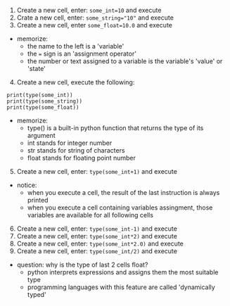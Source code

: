 1. Create a new cell, enter: `some_int=10` and execute
2. Crate a new cell, enter: `some_string="10"` and execute
3. Create a new cell, enter `some_float=10.0` and execute
* memorize:
    * the name to the left is a 'variable'
    * the `=` sign is an 'assignment operator'
    * the number or text assigned to a variable is the variable's 'value' or 'state'
4. Create a new cell, execute the following:
```
print(type(some_int))
print(type(some_string))
print(type(some_float))
```
* memorize:
    * type() is a built-in python function that returns the type of its argument
    * int stands for integer number
    * str stands for string of characters
    * float stands for floating point number
5. Create a new cell, enter: `type(some_int+1)` and execute
* notice:
    * when you execute a cell, the result of the last instruction is always printed
    * when you execute a cell containing variables assingment, those variables are available for all following cells
6. Create a new cell, enter: `type(some_int-1)` and execute
7. Create a new cell, enter: `type(some_int*2)` and execute
8. Create a new cell, enter: `type(some_int*2.0)` and execute
9. Create a new cell, enter: `type(some_int/2)` and execute
* question: why is the type of last 2 cells float?
    * python interprets expressions and assigns them the most suitable type
    * programming languages with this feature are called 'dynamically typed'
    




